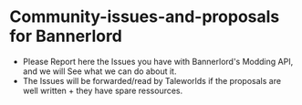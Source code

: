 # Community-issues-and-proposals for Bannerlord

* Please Report here the Issues you have with Bannerlord's Modding API, and we will See what we can do about it.
* The Issues will be forwarded/read by Taleworlds if the proposals are well written + they have spare ressources.
